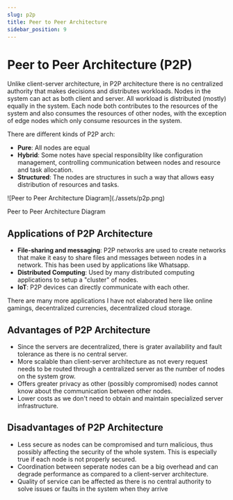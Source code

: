 ```yaml
---
slug: p2p
title: Peer to Peer Architecture
sidebar_position: 9
---
```


# Peer to Peer Architecture (P2P)

Unlike client-server architecture, in P2P architecture there is no centralized authority that makes decisions and distributes workloads. Nodes in the system can act as both client and server. All workload is distributed (mostly) equally in the system. Each node both contributes to the resources of the system and also consumes the resources of other nodes, with the exception of edge nodes which only consume resources in the system.

There are different kinds of P2P arch:

- **Pure**: All nodes are equal
- **Hybrid**: Some notes have special responsiblity like configuration management, controlling communication between nodes and resource and task allocation.
- **Structured**: The nodes are structures in such a way that allows easy distribution of resources and tasks.

<div class="img-center">
![Peer to Peer Architecture Diagram](./assets/p2p.png)

Peer to Peer Architecture Diagram

</div>

## Applications of P2P Architecture

- **File-sharing and messaging**: P2P networks are used to create networks that make it easy to share files and messages between nodes in a network. This has been used by applications like Whatsapp.
- **Distributed Computing**: Used by many distributed computing applications to setup a "cluster" of nodes.
- **IoT**: P2P devices can directly communicate with each other.

There are many more applications I have not elaborated here like online gamings, decentralized currencies, decentralized cloud storage.

## Advantages of P2P Architecture

- Since the servers are decentralized, there is grater availability and fault tolerance as there is no central server.
- More scalable than client-server architecture as not every request needs to be routed through a centralized server as the number of nodes on the system grow.
- Offers greater privacy as other (possibly compromised) nodes cannot know about the communication between other nodes.
- Lower costs as we don't need to obtain and maintain specialized server infrastructure.

## Disadvantages of P2P Architecture

- Less secure as nodes can be compromised and turn malicious, thus possibly affecting the security of the whole system. This is especially true if each node is not properly secured.
- Coordination between seperate nodes can be a big overhead and can degrade performance as compared to a client-server architecture.
- Quality of service can be affected as there is no central authority to solve issues or faults in the system when they arrive
